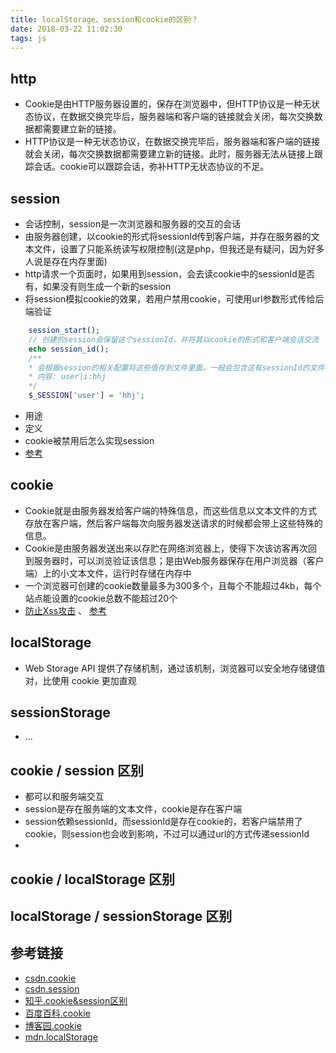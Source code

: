 ```yaml
---
title: localStorage、session和cookie的区别？
date: 2018-03-22 11:02:30
tags: js
---
```


## http
- Cookie是由HTTP服务器设置的，保存在浏览器中，但HTTP协议是一种无状态协议，在数据交换完毕后，服务器端和客户端的链接就会关闭，每次交换数据都需要建立新的链接。
- HTTP协议是一种无状态协议，在数据交换完毕后，服务器端和客户端的链接就会关闭，每次交换数据都需要建立新的链接。此时，服务器无法从链接上跟踪会话。cookie可以跟踪会话，弥补HTTP无状态协议的不足。

## session
- 会话控制，session是一次浏览器和服务器的交互的会话
- 由服务器创建，以cookie的形式将sessionId传到客户端，并存在服务器的文本文件，设置了只能系统读写权限控制(这是php，但我还是有疑问，因为好多人说是存在内存里面)
- http请求一个页面时，如果用到session，会去读cookie中的sessionId是否有，如果没有则生成一个新的session
- 将session模拟cookie的效果，若用户禁用cookie，可使用url参数形式传给后端验证
```php
    session_start();
    // 创建的session会保留这个sessionId，并将其以cookie的形式和客户端会话交流
    echo session_id();
    /**
    * 会根据session的相关配置将这些值存到文件里面，一般会包含这有sessionId的文件名
    * 内容: user|i:hhj
    */
    $_SESSION['user'] = 'hhj';
```
- 用途
- 定义
- cookie被禁用后怎么实现session
- [参考](https://www.zhihu.com/question/19786827/answer/151015728)

## cookie
- Cookie就是由服务器发给客户端的特殊信息，而这些信息以文本文件的方式存放在客户端，然后客户端每次向服务器发送请求的时候都会带上这些特殊的信息。
- Cookie是由服务器发送出来以存贮在网络浏览器上，使得下次该访客再次回到服务器时，可以浏览验证该信息；是由Web服务器保存在用户浏览器（客户端）上的小文本文件，运行时存储在内存中
- 一个浏览器可创建的cookie数量最多为300多个，且每个不能超过4kb，每个站点能设置的cookie总数不能超过20个
- [防止Xss攻击](./safe-xss) 、 [参考](https://baike.baidu.com/item/cookie/1119?fr=aladdin#8)


## localStorage
- Web Storage API 提供了存储机制，通过该机制，浏览器可以安全地存储键值对，比使用 cookie 更加直观

## sessionStorage
- ...

## cookie / session 区别
- 都可以和服务端交互
- session是存在服务端的文本文件，cookie是存在客户端
- session依赖sessionId，而sessionId是存在cookie的，若客户端禁用了cookie，则session也会收到影响，不过可以通过url的方式传递sessionId
- 

## cookie / localStorage 区别

## localStorage / sessionStorage 区别

## 参考链接
- [csdn.cookie](http://blog.csdn.net/u014753892/article/details/52821268)
- [csdn.session](http://blog.csdn.net/hjc1984117/article/details/53995816)
- [知乎.cookie&session区别](https://www.zhihu.com/question/19786827)
- [百度百科.cookie](https://baike.baidu.com/item/cookie/1119?fr=aladdin)
- [博客园.cookie](https://www.cnblogs.com/andy-zhou/p/5360107.html#_caption_1)
- [mdn.localStorage](https://developer.mozilla.org/zh-CN/docs/Web/API/Window/localStorage)